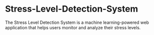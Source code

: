 # Stress-Level-Detection-System
The Stress Level Detection System is a machine learning-powered web application that helps users monitor and analyze their stress levels.
